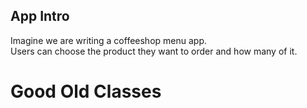 ## App Intro
Imagine we are writing a coffeeshop menu app.  
Users can choose the product they want to order and how many of it.

# Good Old Classes